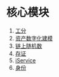 <!--
order: false
parent:
  order: 4
-->

# 核心模块

1. [工分](./token.md)
2. [资产数字化建模](./nft.md)
3. [链上随机数](./random.md)
4. [存证](./record.md)
5. [iService](./iservice.md)
6. [身份](./identity.md)
